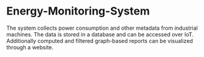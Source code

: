 # Energy-Monitoring-System
 The system collects power consumption and other metadata from industrial machines. The data is stored in a database and can be accessed over IoT. Additionally computed and filtered graph-based reports can be visualized through a website.
